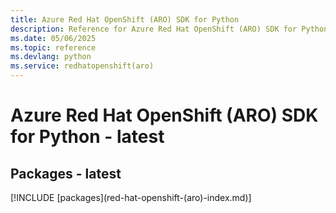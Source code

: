 ```yaml
---
title: Azure Red Hat OpenShift (ARO) SDK for Python
description: Reference for Azure Red Hat OpenShift (ARO) SDK for Python
ms.date: 05/06/2025
ms.topic: reference
ms.devlang: python
ms.service: redhatopenshift(aro)
---
```

# Azure Red Hat OpenShift (ARO) SDK for Python - latest
## Packages - latest
[!INCLUDE [packages](red-hat-openshift-(aro\)-index.md)]